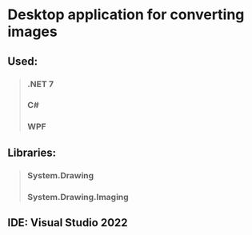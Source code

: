 
# Desktop application for converting images

## Used: 
> ### .NET 7
> ### C#
> ### WPF
## Libraries: 
> ### System.Drawing
> ### System.Drawing.Imaging
## IDE: Visual Studio 2022
